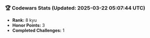 ### 🏆 Codewars Stats (Updated: 2025-03-22 05:07:44 UTC)

- **Rank:** 8 kyu
- **Honor Points:** 3
- **Completed Challenges:** 1
